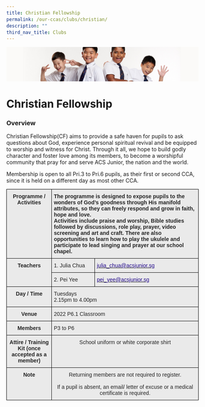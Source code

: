 ```yaml
---
title: Christian Fellowship
permalink: /our-ccas/clubs/christian/
description: ""
third_nav_title: Clubs
---
```

![](/images/Sub-banner2.jpg)

Christian Fellowship
====================

### Overview

Christian Fellowship(CF) aims to provide a safe haven for pupils to ask questions about God, experience personal spiritual revival and be equipped to worship and witness for Christ. Through it all, we hope to build godly character and foster love among its members, to become a worshipful community that pray for and serve ACS Junior, the nation and the world.

  

Membership is open to all Pri.3 to Pri.6 pupils, as their first or second CCA, since it is held on a different day as most other CCA.



<style type="text/css">
.tg  {border-collapse:collapse;border-spacing:0;}
.tg td{border-color:black;border-style:solid;border-width:1px;font-family:Arial, sans-serif;font-size:14px;
  overflow:hidden;padding:10px 5px;word-break:normal;}
.tg th{border-color:black;border-style:solid;border-width:1px;font-family:Arial, sans-serif;font-size:14px;
  font-weight:normal;overflow:hidden;padding:10px 5px;word-break:normal;}
.tg .tg-8l4p{background-color:#EAEAEA;color:#232323;text-align:left;vertical-align:top}
.tg .tg-exxo{background-color:#EAEAEA;color:#21088A;text-align:left;vertical-align:top}
.tg .tg-rsx2{background-color:#EAEAEA;color:#232323;font-weight:bold;text-align:center;vertical-align:top}
.tg .tg-bt94{background-color:#EAEAEA;color:#232323;font-weight:bold;text-align:left;vertical-align:top}
.tg .tg-rlhx{background-color:#EAEAEA;color:#232323;text-align:center;vertical-align:top}
</style>
<table class="tg">
<thead>
  <tr>
    <th class="tg-rsx2">Programme / <br>Activities<br><br><br></th>
    <th class="tg-bt94" colspan="2">The programme is designed to expose pupils to the wonders of God’s goodness through His manifold attributes, so they can freely respond and grow in faith, hope and love.<br>Activities include praise and worship, Bible studies followed by discussions, role play, prayer, video screening and art and craft. There are also opportunities to learn how to play the ukulele and participate to lead singing and prayer at our school chapel.   
		

</th>
  </tr>
</thead>
<tbody>
  <tr>
    <td class="tg-rsx2" rowspan="2">Teachers<br></td>
    <td class="tg-8l4p"><span style="color:#232323">1. Julia Chua</span></td>
    <td class="tg-exxo"><a href="mailto:julia_chua@acsjunior.sg"><span style="text-decoration:none;color:#21088A">julia_chua@acsjunior.sg</span></a></td>
  </tr>
  <tr>
    <td class="tg-8l4p"><span style="color:#232323">2. Pei Yee</span></td>
    <td class="tg-exxo"><a href="mailto:pei_yee@acsjunior.sg"><span style="text-decoration:none;color:#21088A">pei_yee@acsjunior.sg</span></a></td>
  </tr>
  <tr>
    <td class="tg-rsx2">Day / Time<br><span style="color:#232323"> </span></td>
    <td class="tg-8l4p" colspan="2"><span style="color:#232323">Tuesdays</span><br><span style="color:#232323">2.15pm to 4.00pm</span></td>
  </tr>
  <tr>
    <td class="tg-rsx2">Venue</td>
    <td class="tg-8l4p" colspan="2">2022 P6.1 Classroom</td>
  </tr>
  <tr>
    <td class="tg-rsx2">Members</td>
    <td class="tg-8l4p" colspan="2"><span style="color:#232323">P3 to P6</span></td>
  </tr>
  <tr>
    <td class="tg-rsx2">Attire / Training Kit (once accepted as a member)</td>
    <td class="tg-rlhx" colspan="2"><span style="color:#232323">School uniform or white corporate shirt</span></td>
  </tr>
  <tr>
    <td class="tg-rsx2">Note<br></td>
    <td class="tg-rlhx" colspan="2">Returning members are not required to register.<br><br>If a pupil is absent, an email/ letter of excuse or a medical certificate is required.</td>
  </tr>
</tbody>
</table>